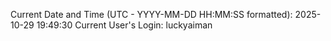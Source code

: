 Current Date and Time (UTC - YYYY-MM-DD HH:MM:SS formatted): 2025-10-29 19:49:30
Current User's Login: luckyaiman
